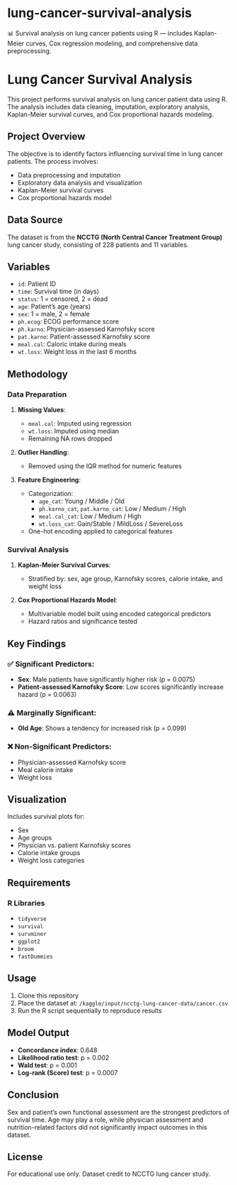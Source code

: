 # lung-cancer-survival-analysis
📊 Survival analysis on lung cancer patients using R — includes Kaplan-Meier curves, Cox regression modeling, and comprehensive data preprocessing.

# Lung Cancer Survival Analysis

This project performs survival analysis on lung cancer patient data using R. The analysis includes data cleaning, imputation, exploratory analysis, Kaplan-Meier survival curves, and Cox proportional hazards modeling.

## Project Overview

The objective is to identify factors influencing survival time in lung cancer patients. The process involves:
- Data preprocessing and imputation
- Exploratory data analysis and visualization
- Kaplan-Meier survival curves
- Cox proportional hazards model

## Data Source

The dataset is from the **NCCTG (North Central Cancer Treatment Group)** lung cancer study, consisting of 228 patients and 11 variables.

## Variables

- `id`: Patient ID
- `time`: Survival time (in days)
- `status`: 1 = censored, 2 = dead
- `age`: Patient’s age (years)
- `sex`: 1 = male, 2 = female
- `ph.ecog`: ECOG performance score
- `ph.karno`: Physician-assessed Karnofsky score
- `pat.karno`: Patient-assessed Karnofsky score
- `meal.cal`: Caloric intake during meals
- `wt.loss`: Weight loss in the last 6 months

## Methodology

### Data Preparation

1. **Missing Values**:
   - `meal.cal`: Imputed using regression
   - `wt.loss`: Imputed using median
   - Remaining NA rows dropped

2. **Outlier Handling**:
   - Removed using the IQR method for numeric features

3. **Feature Engineering**:
   - Categorization:
     - `age_cat`: Young / Middle / Old
     - `ph.karno_cat`, `pat.karno_cat`: Low / Medium / High
     - `meal.cal_cat`: Low / Medium / High
     - `wt.loss_cat`: Gain/Stable / MildLoss / SevereLoss
   - One-hot encoding applied to categorical features

### Survival Analysis

1. **Kaplan-Meier Survival Curves**:
   - Stratified by: sex, age group, Karnofsky scores, calorie intake, and weight loss

2. **Cox Proportional Hazards Model**:
   - Multivariable model built using encoded categorical predictors
   - Hazard ratios and significance tested

## Key Findings

### ✅ Significant Predictors:
- **Sex**: Male patients have significantly higher risk (p = 0.0075)
- **Patient-assessed Karnofsky Score**: Low scores significantly increase hazard (p = 0.0063)

### ⚠️ Marginally Significant:
- **Old Age**: Shows a tendency for increased risk (p = 0.099)

### ❌ Non-Significant Predictors:
- Physician-assessed Karnofsky score
- Meal calorie intake
- Weight loss

## Visualization

Includes survival plots for:
- Sex
- Age groups
- Physician vs. patient Karnofsky scores
- Calorie intake groups
- Weight loss categories

## Requirements

### R Libraries
- `tidyverse`
- `survival`
- `survminer`
- `ggplot2`
- `broom`
- `fastDummies`

## Usage

1. Clone this repository
2. Place the dataset at: `/kaggle/input/ncctg-lung-cancer-data/cancer.csv`
3. Run the R script sequentially to reproduce results

## Model Output

- **Concordance index**: 0.648
- **Likelihood ratio test**: p = 0.002
- **Wald test**: p = 0.001
- **Log-rank (Score) test**: p = 0.0007

## Conclusion

Sex and patient’s own functional assessment are the strongest predictors of survival time. Age may play a role, while physician assessment and nutrition-related factors did not significantly impact outcomes in this dataset.

## License

For educational use only. Dataset credit to NCCTG lung cancer study.
